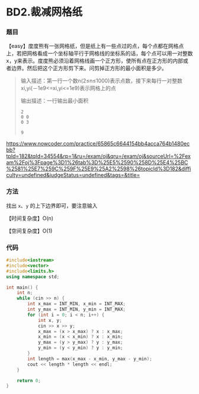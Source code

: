 # BD2.裁减网格纸

### 题目

【easy】度度熊有一张网格纸，但是纸上有一些点过的点，每个点都在网格点上，若把网格看成一个坐标轴平行于网格线的坐标系的话，每个点可以用一对整数x，y来表示。度度熊必须沿着网格线画一个正方形，使所有点在正方形的内部或者边界。然后把这个正方形剪下来。问剪掉正方形的最小面积是多少。

> 输入描述：第一行一个数n(2≤n≤1000)表示点数，接下来每行一对整数xi,yi(－1e9<=xi,yi<=1e9)表示网格上的点
>
> 输出描述：一行输出最小面积
>
> ```
> 2
> 0 0
> 0 3
> ```
>
> ```
> 9
> ```

<https://www.nowcoder.com/practice/65865c6644154bb4acca764b1480ecbb?tpId=182&tqId=34554&rp=1&ru=/exam/oj&qru=/exam/oj&sourceUrl=%2Fexam%2Foj%3Fpage%3D1%26tab%3D%25E5%2590%258D%25E4%25BC%2581%25E7%259C%259F%25E9%25A2%2598%26topicId%3D182&difficulty=undefined&judgeStatus=undefined&tags=&title=>

### 方法

找出 ```x```、```y``` 的上下边界即可，要注意输入

【时间复杂度】O(n)

【空间复杂度】O(1)

### 代码

```cpp
#include<iostream>
#include<vector>
#include<limits.h>
using namespace std;

int main() {
    int n;
    while (cin >> n) {
        int x_max = INT_MIN, x_min = INT_MAX;
        int y_max = INT_MIN, y_min = INT_MAX;
        for (int i = 0; i < n; i++) {
            int x, y;
            cin >> x >> y;
            x_max = (x > x_max) ? x : x_max;
            x_min = (x < x_min) ? x : x_min;
            y_max = (y > y_max) ? y : y_max;
            y_min = (y < y_min) ? y : y_min;
        }
        int length = max(x_max - x_min, y_max - y_min);
        cout << length * length << endl;
    }

    return 0;
}
```

